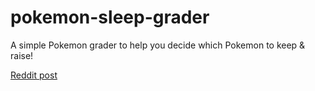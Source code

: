 # pokemon-sleep-grader

A simple Pokemon grader to help you decide which Pokemon to keep & raise!

[Reddit post](https://www.reddit.com/r/PokemonSleep/comments/16p04i7/yet_another_pokemon_sleep_grader/)

